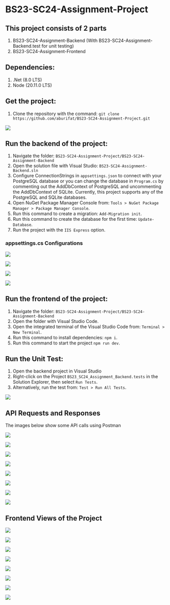 # BS23-SC24-Assignment-Project
## This project consists of 2 parts
1. BS23-SC24-Assignment-Backend (With BS23-SC24-Assignment-Backend.test for unit testing)
2. BS23-SC24-Assignment-Frontend

## Dependencies:
1. .Net (8.0 LTS)
2. Node (20.11.0 LTS)

## Get the project:
1. Clone the repository with the command: `git clone https://github.com/aburifat/BS23-SC24-Assignment-Project.git`

![](/Screenshots/clone-project.jpg)

## Run the backend of the project:
1. Navigate the folder: `BS23-SC24-Assignment-Project/BS23-SC24-Assignment-Backend`
2. Open the solution file with Visual Studio: `BS23-SC24-Assignment-Backend.sln`
3. Configure ConnectionStrings in `appsettings.json` to connect with your PostgreSQL database or you can change the database in `Program.cs` by commenting out the AddDbContext of PostgreSQL and uncommenting the AddDbContext of SQLite. Currently, this project supports any of the PostgreSQL and SQLite databases.
4. Open NuGet Package Manager Console from: `Tools > NuGet Package Manager > Package Manager Console`.
5. Run this command to create a migration: `Add-Migration init`.
6. Run this command to create the database for the first time: `Update-Database`.
7. Run the project with the `IIS Express` option.

### appsettings.cs Configurations
![](/Screenshots/appsettings-config.jpg)

![](/Screenshots/toggle-database-in-program-cs.jpg)

![](/Screenshots/package-manager-console.jpg)

![](/Screenshots/select-iis-express.jpg)

## Run the frontend of the project:
1. Navigate the folder: `BS23-SC24-Assignment-Project/BS23-SC24-Assignment-Backend`
2. Open the folder with Visual Studio Code.
3. Open the integrated terminal of the Visual Studio Code from: `Terminal > New Terminal`.
4. Run this command to install dependencies: `npm i`.
5. Run this command to start the project `npm run dev`.

## Run the Unit Test:
1. Open the backend project in Visual Studio
2. Right-click on the Project `BS23_SC24_Assignment_Backend.tests` in the Solution Explorer, then select `Run Tests`.
3. Alternatively, run the test from: `Test > Run All Tests`.

![](/Screenshots/run-unit-test.jpg)

## API Requests and Responses
The images below show some API calls using Postman

![](/Screenshots/api-register.jpg)

![](/Screenshots/api-login.jpg)

![](/Screenshots/jwt-token-in-header.jpg)

![](/Screenshots/api-get-task-list.jpg)

![](/Screenshots/api-get-task-by-id.jpg)

![](/Screenshots/api-create-task.jpg)

![](/Screenshots/api-update-task.jpg)

![](/Screenshots/api-delete-task.jpg)

## Frontend Views of the Project

![](/Screenshots/frontend-register.jpg)

![](/Screenshots/frontend-login.jpg)

![](/Screenshots/frontend-my-task-list.jpg)

![](/Screenshots/frontend-admin-all-task-list.jpg)

![](/Screenshots/frontend-create-task.jpg)

![](/Screenshots/frontend-update-task.jpg)

![](/Screenshots/frontend-delete-task.jpg)

![](/Screenshots/frontend-logout.jpg)
